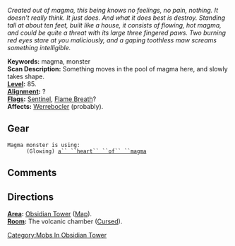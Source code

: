 *Created out of magma, this being knows no feelings, no pain, nothing.
It doesn't really think. It just does. And what it does best is destroy.
Standing tall at about ten feet, built like a house, it consists of
flowing, hot magma, and could be quite a threat with its large three
fingered paws. Two burning red eyes stare at you maliciously, and a
gaping toothless maw screams something intelligible.*

**Keywords:** magma, monster  
**Scan Description:** Something moves in the pool of magma here, and
slowly takes shape.  
**[Level](Level "wikilink"):** 85.  
**[Alignment](Alignment "wikilink"):** ?  
**[Flags](:Category:_Mob_Types "wikilink"):**
[Sentinel](Sentinel_Mobs "wikilink"), [Flame
Breath](Breathing_Mobs "wikilink")?  
**Affects:** [Werrebocler](Werrebocler "wikilink") (probably).  

## Gear

`Magma monster is using:`  
<worn on body>`      (Glowing) `[`a`` ``heart`` ``of`` ``magma`](Heart_Of_Magma "wikilink")

## Comments

## Directions

**[Area](:Category:_Areas "wikilink"):** [Obsidian
Tower](:Category:Obsidian_Tower "wikilink")
([Map](Obsidian_Tower_Map "wikilink")).  
**[Room](:Category:_Rooms "wikilink"):** The volcanic chamber
([Cursed](Cursed_Rooms "wikilink")).  

[Category:Mobs In Obsidian
Tower](Category:Mobs_In_Obsidian_Tower "wikilink")
